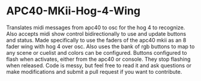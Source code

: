 # APC40-MKii-Hog-4-Wing
Translates midi messages from apc40 to osc for the hog 4 to recognize. Also accepts midi show control bidirectionally to use and update buttons and status.
Made specifically to use the faders of the apc40 mkii as an 8 fader wing with hog 4 over osc. Also uses the bank of rgb buttons to map to any scene or cuelist and colors can be configured. Buttons configured to flash when activates, either from the apc40 or console. They stop flashing when released. Code is messy, but feel free to read it and ask questions or make modifications and submit a pull request if you want to contribute.
